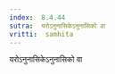 ```yaml
---
index:  8.4.44
sutra:  यरोऽनुनासिकेऽनुनासिको वा
vritti:  samhita 
---
```


यरोऽनुनासिकेऽनुनासिको वा

